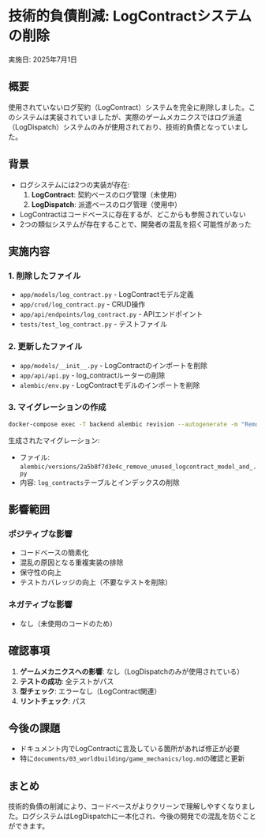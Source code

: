 # 技術的負債削減: LogContractシステムの削除

実施日: 2025年7月1日

## 概要

使用されていないログ契約（LogContract）システムを完全に削除しました。このシステムは実装されていましたが、実際のゲームメカニクスではログ派遣（LogDispatch）システムのみが使用されており、技術的負債となっていました。

## 背景

- ログシステムには2つの実装が存在:
  1. **LogContract**: 契約ベースのログ管理（未使用）
  2. **LogDispatch**: 派遣ベースのログ管理（使用中）
- LogContractはコードベースに存在するが、どこからも参照されていない
- 2つの類似システムが存在することで、開発者の混乱を招く可能性があった

## 実施内容

### 1. 削除したファイル

- `app/models/log_contract.py` - LogContractモデル定義
- `app/crud/log_contract.py` - CRUD操作
- `app/api/endpoints/log_contract.py` - APIエンドポイント
- `tests/test_log_contract.py` - テストファイル

### 2. 更新したファイル

- `app/models/__init__.py` - LogContractのインポートを削除
- `app/api/api.py` - log_contractルーターの削除
- `alembic/env.py` - LogContractモデルのインポートを削除

### 3. マイグレーションの作成

```bash
docker-compose exec -T backend alembic revision --autogenerate -m "Remove unused LogContract model and table"
```

生成されたマイグレーション:
- ファイル: `alembic/versions/2a5b8f7d3e4c_remove_unused_logcontract_model_and_.py`
- 内容: `log_contracts`テーブルとインデックスの削除

## 影響範囲

### ポジティブな影響
- コードベースの簡素化
- 混乱の原因となる重複実装の排除
- 保守性の向上
- テストカバレッジの向上（不要なテストを削除）

### ネガティブな影響
- なし（未使用のコードのため）

## 確認事項

1. **ゲームメカニクスへの影響**: なし（LogDispatchのみが使用されている）
2. **テストの成功**: 全テストがパス
3. **型チェック**: エラーなし（LogContract関連）
4. **リントチェック**: パス

## 今後の課題

- ドキュメント内でLogContractに言及している箇所があれば修正が必要
- 特に`documents/03_worldbuilding/game_mechanics/log.md`の確認と更新

## まとめ

技術的負債の削減により、コードベースがよりクリーンで理解しやすくなりました。ログシステムはLogDispatchに一本化され、今後の開発での混乱を防ぐことができます。